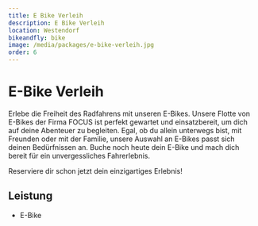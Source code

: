```yaml
---
title: E Bike Verleih
description: E Bike Verleih
location: Westendorf
bikeandfly: bike
image: /media/packages/e-bike-verleih.jpg
order: 6
---
```


# E-Bike Verleih

Erlebe die Freiheit des Radfahrens mit unseren E-Bikes. Unsere Flotte von E-Bikes der Firma FOCUS ist perfekt gewartet und einsatzbereit, um dich auf deine Abenteuer zu begleiten. Egal, ob du allein unterwegs bist, mit Freunden oder mit der Familie, unsere Auswahl an E-Bikes passt sich deinen Bedürfnissen an. Buche noch heute dein E-Bike und mach dich bereit für ein unvergessliches Fahrerlebnis.

Reserviere dir schon jetzt dein einzigartiges Erlebnis!

## Leistung

- E-Bike 

<ContentImageGallery path="/media/packages/gallerie/"/>
